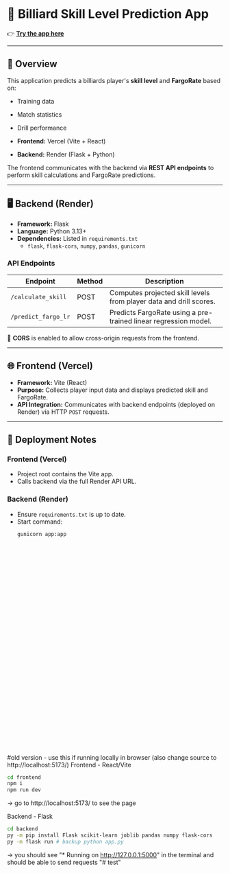 # 🎱 Billiard Skill Level Prediction App  

👉 **[Try the app here](https://billiard-skill-level-prediction-imp-sigma.vercel.app)**  

---

## 📌 Overview  
This application predicts a billiards player's **skill level** and **FargoRate** based on:  
- Training data  
- Match statistics  
- Drill performance  

- **Frontend:** Vercel (Vite + React)  
- **Backend:** Render (Flask + Python)  

The frontend communicates with the backend via **REST API endpoints** to perform skill calculations and FargoRate predictions.  

---

## 🖥️ Backend (Render)  

- **Framework:** Flask  
- **Language:** Python 3.13+  
- **Dependencies:** Listed in `requirements.txt`  
  - `flask`, `flask-cors`, `numpy`, `pandas`, `gunicorn`  

### API Endpoints  

| Endpoint            | Method | Description                                                         |
|---------------------|--------|---------------------------------------------------------------------|
| `/calculate_skill`  | POST   | Computes projected skill levels from player data and drill scores.  |
| `/predict_fargo_lr` | POST   | Predicts FargoRate using a pre-trained linear regression model.     |

🔗 **CORS** is enabled to allow cross-origin requests from the frontend.  

---

## 🌐 Frontend (Vercel)  

- **Framework:** Vite (React)  
- **Purpose:** Collects player input data and displays predicted skill and FargoRate.  
- **API Integration:** Communicates with backend endpoints (deployed on Render) via HTTP `POST` requests.  

---

## 🚀 Deployment Notes  

### Frontend (Vercel)  
- Project root contains the Vite app.  
- Calls backend via the full Render API URL.  

### Backend (Render)  
- Ensure `requirements.txt` is up to date.  
- Start command:  
  ```bash
  gunicorn app:app





































#old version - use this if running locally in browser (also change source to http://localhost:5173/)
Frontend - React/Vite
```sh
cd frontend
npm i
npm run dev
```
-> go to http://localhost:5173/ to see the page

Backend - Flask
```sh
cd backend
py -m pip install Flask scikit-learn joblib pandas numpy flask-cors
py -m flask run # backup python app.py
```
-> you should see  "* Running on http://127.0.0.1:5000" in the terminal and should be able to send requests
"# test" 

